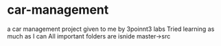 # car-management
a car management project given to me by 3poinnt3 labs
Tried learning as much as I can
All important folders are isnide master->src

